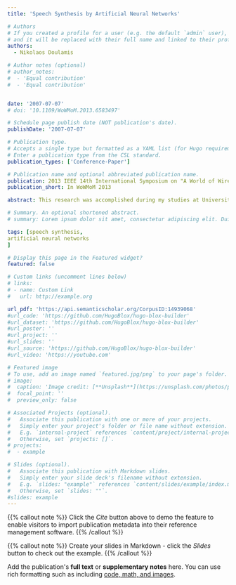 ```yaml
---
title: 'Speech Synthesis by Artificial Neural Networks'

# Authors
# If you created a profile for a user (e.g. the default `admin` user), write the username (folder name) here
# and it will be replaced with their full name and linked to their profile.
authors:
  - Nikolaos Doulamis

# Author notes (optional)
# author_notes:
#  - 'Equal contribution'
#  - 'Equal contribution'


date: '2007-07-07'
# doi: '10.1109/WoWMoM.2013.6583497'

# Schedule page publish date (NOT publication's date).
publishDate: '2007-07-07'

# Publication type.
# Accepts a single type but formatted as a YAML list (for Hugo requirements).
# Enter a publication type from the CSL standard.
publication_types: ['Conference-Paper']

# Publication name and optional abbreviated publication name.
publication: 2013 IEEE 14th International Symposium on "A World of Wireless, Mobile and Multimedia Networks"
publication_short: In WoWMoM 2013

abstract: This research was accomplished during my studies at University of Sussex under supervision of Dr Si Wu. The whole project was focused on speech synthesis by artificial neural networks. The objective of the whole research is to implement an improvement of the speech synthesis process. A different approach on some speech synthesis procedures was introduced by neural networks. That approach was independent from any language. It was able to learn and follow the rules of the language but it wasn’t based on them. The main difference of this approach compared with the previous ones is that this one produces speech directly. The network will be able to produce directly speech instead of classifying sound segments. A multi layer perceptron with two layers will be designed and trained. The main input of the network was a phoneme paired with a stress value. The whole approach was presented in English language. A text to acoustic English dictionary was used for the transformation of the plain text to a sequence of phonemes. Unfortunately the performance of the network wasn’t the expected one. The network was trained but it was impossible to generalise its performance for bigger vocabulary.

# Summary. An optional shortened abstract.
# summary: Lorem ipsum dolor sit amet, consectetur adipiscing elit. Duis posuere tellus ac convallis placerat. Proin tincidunt magna sed ex sollicitudin condimentum.

tags: [speech synthesis,
artificial neural networks
]

# Display this page in the Featured widget?
featured: false

# Custom links (uncomment lines below)
# links:
# - name: Custom Link
#   url: http://example.org

url_pdf: 'https://api.semanticscholar.org/CorpusID:14939068'
#url_code: 'https://github.com/HugoBlox/hugo-blox-builder'
#url_dataset: 'https://github.com/HugoBlox/hugo-blox-builder'
#url_poster: ''
#url_project: ''
#url_slides: ''
#url_source: 'https://github.com/HugoBlox/hugo-blox-builder'
#url_video: 'https://youtube.com'

# Featured image
# To use, add an image named `featured.jpg/png` to your page's folder.
# image:
#  caption: 'Image credit: [**Unsplash**](https://unsplash.com/photos/pLCdAaMFLTE)'
#  focal_point: ''
#  preview_only: false

# Associated Projects (optional).
#   Associate this publication with one or more of your projects.
#   Simply enter your project's folder or file name without extension.
#   E.g. `internal-project` references `content/project/internal-project/index.md`.
#   Otherwise, set `projects: []`.
# projects:
#  - example

# Slides (optional).
#   Associate this publication with Markdown slides.
#   Simply enter your slide deck's filename without extension.
#   E.g. `slides: "example"` references `content/slides/example/index.md`.
#   Otherwise, set `slides: ""`.
#slides: example
---
```


{{% callout note %}}
Click the _Cite_ button above to demo the feature to enable visitors to import publication metadata into their reference management software.
{{% /callout %}}

{{% callout note %}}
Create your slides in Markdown - click the _Slides_ button to check out the example.
{{% /callout %}}

Add the publication's **full text** or **supplementary notes** here. You can use rich formatting such as including [code, math, and images](https://docs.hugoblox.com/content/writing-markdown-latex/).
